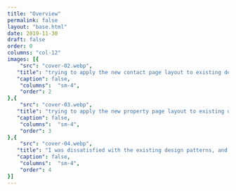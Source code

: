 ```yaml
---
title: "Overview"
permalink: false
layout: "base.html"
date: 2019-11-30
draft: false
order: 0
columns: "col-12"
images: [{
    "src": "cover-02.webp",
   "title": "trying to apply the new contact page layout to existing design patterns",
   "caption": false,
    "columns":  "sm-4",
    "order": 2
},{
    "src": "cover-03.webp",
   "title": "trying to apply the new property page layout to existing design patterns",
   "caption": false,
    "columns":  "sm-4",
    "order": 3
},{
    "src": "cover-04.webp",
   "title": "I was dissatisfied with the existing design patterns, and explored some alternatives",
   "caption": false,
    "columns":  "sm-4",
    "order": 4
}]
---
```

